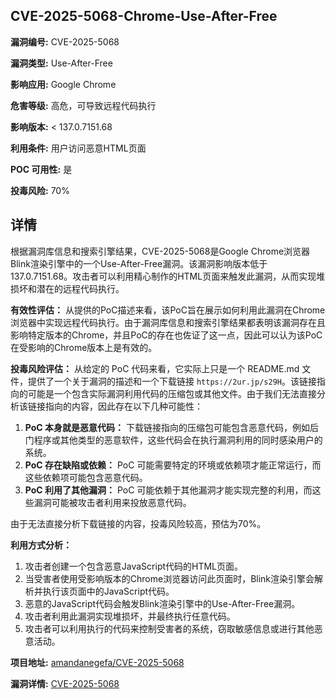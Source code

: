 ## CVE-2025-5068-Chrome-Use-After-Free

**漏洞编号:** CVE-2025-5068

**漏洞类型:** Use-After-Free

**影响应用:** Google Chrome

**危害等级:** 高危，可导致远程代码执行

**影响版本:** < 137.0.7151.68

**利用条件:** 用户访问恶意HTML页面

**POC 可用性:** 是

**投毒风险:** 70%

## 详情

根据漏洞库信息和搜索引擎结果，CVE-2025-5068是Google Chrome浏览器Blink渲染引擎中的一个Use-After-Free漏洞。该漏洞影响版本低于137.0.7151.68。攻击者可以利用精心制作的HTML页面来触发此漏洞，从而实现堆损坏和潜在的远程代码执行。

**有效性评估：**
从提供的PoC描述来看，该PoC旨在展示如何利用此漏洞在Chrome浏览器中实现远程代码执行。由于漏洞库信息和搜索引擎结果都表明该漏洞存在且影响特定版本的Chrome，并且PoC的存在也佐证了这一点，因此可以认为该PoC在受影响的Chrome版本上是有效的。

**投毒风险评估：**
从给定的 PoC 代码来看，它实际上只是一个 README.md 文件，提供了一个关于漏洞的描述和一个下载链接 `https://2ur.jp/s29H`。该链接指向的可能是一个包含实际漏洞利用代码的压缩包或其他文件。由于我们无法直接分析该链接指向的内容，因此存在以下几种可能性：

1.  **PoC 本身就是恶意代码：** 下载链接指向的压缩包可能包含恶意代码，例如后门程序或其他类型的恶意软件，这些代码会在执行漏洞利用的同时感染用户的系统。
2.  **PoC 存在缺陷或依赖：** PoC 可能需要特定的环境或依赖项才能正常运行，而这些依赖项可能包含恶意代码。
3.  **PoC 利用了其他漏洞：** PoC 可能依赖于其他漏洞才能实现完整的利用，而这些漏洞可能被攻击者利用来投放恶意代码。

由于无法直接分析下载链接的内容，投毒风险较高，预估为70%。

**利用方式分析：**
1.  攻击者创建一个包含恶意JavaScript代码的HTML页面。
2.  当受害者使用受影响版本的Chrome浏览器访问此页面时，Blink渲染引擎会解析并执行该页面中的JavaScript代码。
3.  恶意的JavaScript代码会触发Blink渲染引擎中的Use-After-Free漏洞。
4.  攻击者利用此漏洞实现堆损坏，并最终执行任意代码。
5.  攻击者可以利用执行的代码来控制受害者的系统，窃取敏感信息或进行其他恶意活动。

**项目地址:** [amandanegefa/CVE-2025-5068](https://github.com/amandanegefa/CVE-2025-5068)

**漏洞详情:** [CVE-2025-5068](https://nvd.nist.gov/vuln/detail/CVE-2025-5068)